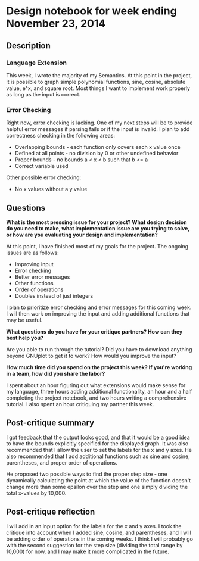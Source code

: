 # Design notebook for week ending November 23, 2014

## Description

### Language Extension

This week, I wrote the majority of my Semantics. At this point in the project,
it is possible to graph simple polynomial functions, sine, cosine, absolute
value, e^x, and square root. Most things I want to implement work properly
as long as the input is correct. 

### Error Checking

Right now, error checking is lacking. One of my next steps will be to provide
helpful error messages if parsing fails or if the input is invalid. I plan to
add correctness checking in the following areas:

* Overlapping bounds - each function only covers each x value once
* Defined at all points - no division by 0 or other undefined behavior
* Proper bounds - no bounds a < x < b such that b <= a
* Correct variable used

Other possible error checking:
* No x values without a y value

## Questions

**What is the most pressing issue for your project? What design decision do
you need to make, what implementation issue are you trying to solve, or how
are you evaluating your design and implementation?**

At this point, I have finished most of my goals for the project. The ongoing
issues are as follows:
* Improving input
* Error checking
* Better error messages
* Other functions
* Order of operations
* Doubles instead of just integers

I plan to prioritize error checking and error messages for this coming week. I
will then work on improving the input and adding additional functions that may
be useful. 

**What questions do you have for your critique partners? How can they best help
you?**

Are you able to run through the tutorial? Did you have to download anything
beyond GNUplot to get it to work? How would you improve the input? 

**How much time did you spend on the project this week? If you're working in a
team, how did you share the labor?**

I spent about an hour figuring out what extensions would make sense for my
language, three hours adding additional functionality, an hour and a half
completing the  project notebook, and two hours writing a comprehensive 
tutorial. I also spent an hour critiquing my partner this week. 

## Post-critique summary

I got feedback that the output looks good, and that it would be a good idea to
have the bounds explicitly specified for the displayed graph. It was also 
recommended that I allow the user to set the labels for the x and y axes. He
also recommended that I add additional functions such as sine and cosine,
parentheses, and proper order of operations. 

He proposed two possible ways to find the proper step size - one dynamically 
calculating the point at which the value of the function doesn't change more
than some epsilon over the step and one simply dividing the total x-values by 
10,000. 

## Post-critique reflection

I will add in an input option for the labels for the x and y axes. I took the
critique into account when I added sine, cosine, and parentheses, and I will 
be adding order of operations in the coming weeks. I think I will probably go
with the second suggestion for the step size (dividing the total range by
10,000) for now, and I may make it more complicated in the future. 


